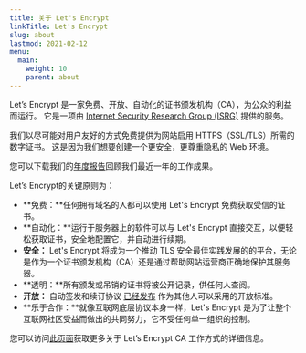 ```yaml
---
title: 关于 Let's Encrypt
linkTitle: Let's Encrypt
slug: about
lastmod: 2021-02-12
menu:
  main:
    weight: 10
    parent: about
---
```


Let’s Encrypt 是一家免费、开放、自动化的证书颁发机构（CA），为公众的利益而运行。 它是一项由 [Internet Security Research Group (ISRG)](https://www.abetterinternet.org/) 提供的服务。

我们以尽可能对用户友好的方式免费提供为网站启用 HTTPS（SSL/TLS）所需的数字证书。 这是因为我们想要创建一个更安全，更尊重隐私的 Web 环境。

您可以下载我们的[年度报告](https://www.abetterinternet.org/annual-reports/)回顾我们最近一年的工作成果。

Let’s Encrypt的关键原则为：

* **免费：**任何拥有域名的人都可以使用 Let's Encrypt 免费获取受信的证书。
* **自动化：**运行于服务器上的软件可以与 Let's Encrypt 直接交互，以便轻松获取证书，安全地配置它，并自动进行续期。
* **安全：** Let's Encrypt 将成为一个推动 TLS 安全最佳实践发展的的平台，无论是作为一个证书颁发机构（CA）还是通过帮助网站运营商正确地保护其服务器。
* **透明：**所有颁发或吊销的证书将被公开记录，供任何人查阅。
* **开放：** 自动签发和续订协议 [已经发布](https://tools.ietf.org/html/rfc8555) 作为其他人可以采用的开放标准。
* **乐于合作：**就像互联网底层协议本身一样，Let's Encrypt 是为了让整个互联网社区受益而做出的共同努力，它不受任何单一组织的控制。

您可以访问[此页面](/how-it-works)获取更多关于 Let’s Encrypt CA 工作方式的详细信息。
